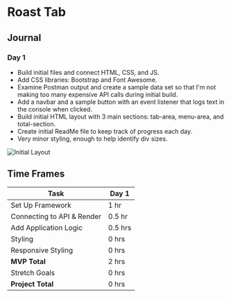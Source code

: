 # Roast Tab

## Journal

### Day 1
- Build initial files and connect HTML, CSS, and JS.
- Add CSS libraries: Bootstrap and Font Awesome.
- Examine Postman output and create a sample data set so that I'm not making too many expensive API calls during initial build.
- Add a navbar and a sample button with an event listener that logs text in the console when clicked.
- Build initial HTML layout with 3 main sections: tab-area, menu-area, and total-section.
- Create initial ReadMe file to keep track of progress each day.
- Very minor styling, enough to help identify div sizes.

![Initial Layout](https://i.imgur.com/eixEAK2.png)

## Time Frames
| Task                       | Day 1    |
| -------------------------- | -------- |
| Set Up Framework           | 1 hr     |
| Connecting to API & Render | 0.5 hr   |
| Add Application Logic      | 0.5 hrs  |
| Styling                    | 0 hrs    |
| Responsive Styling         | 0 hrs    |
| **MVP Total**              | 2 hrs    |
| Stretch Goals              | 0 hrs    |
| **Project Total**          | 0 hrs    |
